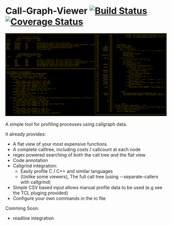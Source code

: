 Call-Graph-Viewer [![Build Status](https://travis-ci.org/Grauniad/Call-Graph-Viewer.png)](https://travis-ci.org/Grauniad/Call-Graph-Viewer) [![Coverage Status](https://coveralls.io/repos/Grauniad/Call-Graph-Viewer/badge.png?branch=master)](https://coveralls.io/r/Grauniad/Call-Graph-Viewer?branch=master)
==================
!["Example screen shot showing the annotation, list and tree views"](https://raw.githubusercontent.com/Grauniad/Call-Graph-Viewer/master/ExampleScreenshot.png "Example screen shot showing the annotation, list and tree view in a split-pane mode")


A simple tool for profiling processes using callgraph data.

It already provides:
* A flat view of your most expensive functions
* A complete calltree, including costs / callcount at each node
* regex powered searching of both the call tree and the flat view 
* Code annotation
* Callgrind integration:
  * Easily profile C / C++ and similar languages 
  * (Unlike some viewers), The full call tree (using --separate-callers with callgrind)
* Simple CSV based input allows manual profile data to be used (e.g see the TCL pluging provided)
* Configure your own commands in the rc file

Comming Soon:
* readline integration
